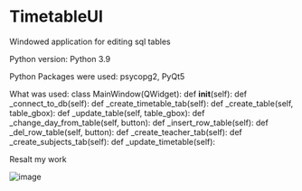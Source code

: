 # TimetableUI

Windowed application for editing sql tables

Python version: Python 3.9

Python Packages were used: psycopg2, PyQt5

What was used:
           class MainWindow(QWidget):
                def __init__(self):
                def _connect_to_db(self):
                def _create_timetable_tab(self):
                def _create_table(self, table_gbox):
                def _update_table(self, table_gbox):
                def _change_day_from_table(self, button):
                def _insert_row_table(self):
                def _del_row_table(self, button):
                def _create_teacher_tab(self): 
                def _create_subjects_tab(self):
                def _update_timetable(self):


Resalt my work

![image](https://user-images.githubusercontent.com/90320655/146965300-abeab8d7-47ad-4992-b0e8-c214c4e192a1.png)
